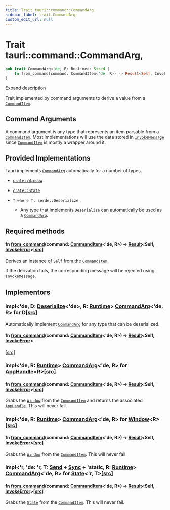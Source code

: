 ```yaml
---
title: Trait tauri::command::CommandArg
sidebar_label: trait.CommandArg
custom_edit_url: null
---
```


  # Trait tauri::command::CommandArg,

```rs
pub trait CommandArg<'de, R: Runtime>: Sized {
    fn from_command(command: CommandItem<'de, R>) -> Result<Self, InvokeError>;
}
```

Expand description

Trait implemented by command arguments to derive a value from a [`CommandItem`](/docs/api/rust/tauri/struct.CommandItem "CommandItem").

## Command Arguments

A command argument is any type that represents an item parsable from a [`CommandItem`](/docs/api/rust/tauri/struct.CommandItem "CommandItem"). Most implementations will use the data stored in [`InvokeMessage`](/docs/api/rust/tauri/../struct.InvokeMessage "InvokeMessage") since [`CommandItem`](/docs/api/rust/tauri/struct.CommandItem "CommandItem") is mostly a wrapper around it.

## Provided Implementations

Tauri implements [`CommandArg`](/docs/api/rust/tauri/trait.CommandArg "CommandArg") automatically for a number of types.

-   [`crate::Window`](/docs/api/rust/tauri/../window/struct.Window "crate::Window")

-   [`crate::State`](/docs/api/rust/tauri/../struct.State "crate::State")

-   `T where T: serde::Deserialize`

    -   Any type that implements `Deserialize` can automatically be used as a [`CommandArg`](/docs/api/rust/tauri/trait.CommandArg "CommandArg").

## Required methods

#### fn [from_command](/docs/api/rust/tauri/about:blank#tymethod.from_command)(command: [CommandItem](/docs/api/rust/tauri/struct.CommandItem "struct tauri::command::CommandItem")&lt;'de, R>) -> [Result](https://doc.rust-lang.org/1.54.0/core/result/enum.Result.html "enum core::result::Result")&lt;Self, [InvokeError](/docs/api/rust/tauri/../struct.InvokeError "struct tauri::InvokeError")>[\[src\]](/docs/api/rust/tauri/../../src/tauri/command.rs#47 "goto source code")

Derives an instance of `Self` from the [`CommandItem`](/docs/api/rust/tauri/struct.CommandItem "CommandItem").

If the derivation fails, the corresponding message will be rejected using [`InvokeMessage`](/docs/api/rust/tauri/../struct.InvokeMessage#reject "InvokeMessage").

## Implementors

### impl&lt;'de, D: [Deserialize](https://docs.rs/serde/1.0.129/serde/de/trait.Deserialize.html "trait serde::de::Deserialize")&lt;'de>, R: [Runtime](/docs/api/rust/tauri/../trait.Runtime "trait tauri::Runtime")> [CommandArg](/docs/api/rust/tauri/trait.CommandArg "trait tauri::command::CommandArg")&lt;'de, R> for D[\[src\]](/docs/api/rust/tauri/../../src/tauri/command.rs#51-56 "goto source code")

Automatically implement [`CommandArg`](/docs/api/rust/tauri/trait.CommandArg "CommandArg") for any type that can be deserialized.

#### fn [from_command](/docs/api/rust/tauri/about:blank#tymethod.from_command)(command: [CommandItem](/docs/api/rust/tauri/struct.CommandItem "struct tauri::command::CommandItem")&lt;'de, R>) -> [Result](https://doc.rust-lang.org/1.54.0/core/result/enum.Result.html "enum core::result::Result")&lt;Self, [InvokeError](/docs/api/rust/tauri/../struct.InvokeError "struct tauri::InvokeError")>

[\[src\]](/docs/api/rust/tauri/../../src/tauri/command.rs#52-55 "goto source code")

### impl&lt;'de, R: [Runtime](/docs/api/rust/tauri/../trait.Runtime "trait tauri::Runtime")> [CommandArg](/docs/api/rust/tauri/trait.CommandArg "trait tauri::command::CommandArg")&lt;'de, R> for [AppHandle](/docs/api/rust/tauri/../struct.AppHandle "struct tauri::AppHandle")&lt;R>[\[src\]](/docs/api/rust/tauri/../../src/tauri/app.rs#220-225 "goto source code")

#### fn [from_command](/docs/api/rust/tauri/about:blank#tymethod.from_command)(command: [CommandItem](/docs/api/rust/tauri/struct.CommandItem "struct tauri::command::CommandItem")&lt;'de, R>) -> [Result](https://doc.rust-lang.org/1.54.0/core/result/enum.Result.html "enum core::result::Result")&lt;Self, [InvokeError](/docs/api/rust/tauri/../struct.InvokeError "struct tauri::InvokeError")>[\[src\]](/docs/api/rust/tauri/../../src/tauri/app.rs#222-224 "goto source code")

Grabs the [`Window`](/docs/api/rust/tauri/../window/struct.Window "Window") from the [`CommandItem`](/docs/api/rust/tauri/struct.CommandItem "CommandItem") and returns the associated [`AppHandle`](/docs/api/rust/tauri/../struct.AppHandle "AppHandle"). This will never fail.

### impl&lt;'de, R: [Runtime](/docs/api/rust/tauri/../trait.Runtime "trait tauri::Runtime")> [CommandArg](/docs/api/rust/tauri/trait.CommandArg "trait tauri::command::CommandArg")&lt;'de, R> for [Window](/docs/api/rust/tauri/../window/struct.Window "struct tauri::window::Window")&lt;R>[\[src\]](/docs/api/rust/tauri/../../src/tauri/window.rs#136-141 "goto source code")

#### fn [from_command](/docs/api/rust/tauri/about:blank#tymethod.from_command)(command: [CommandItem](/docs/api/rust/tauri/struct.CommandItem "struct tauri::command::CommandItem")&lt;'de, R>) -> [Result](https://doc.rust-lang.org/1.54.0/core/result/enum.Result.html "enum core::result::Result")&lt;Self, [InvokeError](/docs/api/rust/tauri/../struct.InvokeError "struct tauri::InvokeError")>[\[src\]](/docs/api/rust/tauri/../../src/tauri/window.rs#138-140 "goto source code")

Grabs the [`Window`](/docs/api/rust/tauri/../window/struct.Window "Window") from the [`CommandItem`](/docs/api/rust/tauri/struct.CommandItem "CommandItem"). This will never fail.

### impl&lt;'r, 'de: 'r, T: [Send](https://doc.rust-lang.org/1.54.0/core/marker/trait.Send.html "trait core::marker::Send") + [Sync](https://doc.rust-lang.org/1.54.0/core/marker/trait.Sync.html "trait core::marker::Sync") + 'static, R: [Runtime](/docs/api/rust/tauri/../trait.Runtime "trait tauri::Runtime")> [CommandArg](/docs/api/rust/tauri/trait.CommandArg "trait tauri::command::CommandArg")&lt;'de, R> for [State](/docs/api/rust/tauri/../struct.State "struct tauri::State")&lt;'r, T>[\[src\]](/docs/api/rust/tauri/../../src/tauri/state.rs#40-45 "goto source code")

#### fn [from_command](/docs/api/rust/tauri/about:blank#tymethod.from_command)(command: [CommandItem](/docs/api/rust/tauri/struct.CommandItem "struct tauri::command::CommandItem")&lt;'de, R>) -> [Result](https://doc.rust-lang.org/1.54.0/core/result/enum.Result.html "enum core::result::Result")&lt;Self, [InvokeError](/docs/api/rust/tauri/../struct.InvokeError "struct tauri::InvokeError")>[\[src\]](/docs/api/rust/tauri/../../src/tauri/state.rs#42-44 "goto source code")

Grabs the [`State`](/docs/api/rust/tauri/../struct.State "State") from the [`CommandItem`](/docs/api/rust/tauri/struct.CommandItem "CommandItem"). This will never fail.
  